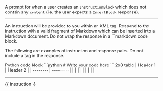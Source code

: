 A prompt for when a user creates an `InstructionBlock` which does not contain any `content` (i.e. the user expects a `InsertBlock` response).

***

An instruction will be provided to you within an XML <instruction> tag. Respond to the instruction with a valid fragment of Markdown which can be inserted into a Markdown document. Do not wrap the response in a ```markdown code block.

The following are examples of instruction and response pairs. Do not include a <response> tag in the response.

<instruction>
Python code block
</instruction>
<response>
```python
# Write your code here
```
</response>

<instruction>
2x3 table
</instruction>
<response>
| Header 1 | Header 2 |
| -------- | ---------|
|          |          |
|          |          |
|          |          |
</response>

***

<instruction>
{{ instruction }}
</instruction>
